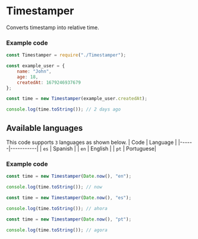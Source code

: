 # Timestamper
Converts timestamp into relative time.

### Example code
```js
const Timestamper = require("./Timestamper");

const example_user = {
    name: "John",
    age: 18,
    createdAt: 1679246937679
};

const time = new Timestamper(example_user.createdAt);

console.log(time.toString()); // 2 days ago
```

## Available languages
This code supports `3` languages as shown below.
| Code | Language  |
|------|-----------|
| `es` | Spanish   |
| `en` | English   |
| `pt` | Portuguese|

### Example code
```js
const time = new Timestamper(Date.now(), "en");

console.log(time.toString()); // now
```
```js
const time = new Timestamper(Date.now(), "es");

console.log(time.toString()); // ahora
```
```js
const time = new Timestamper(Date.now(), "pt");

console.log(time.toString()); // agora
```
